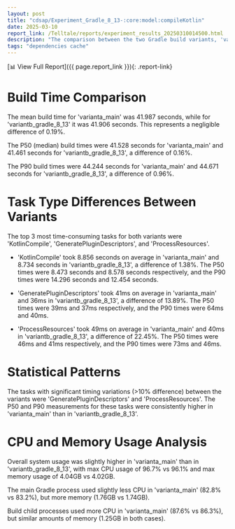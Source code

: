 ```yaml
---
layout: post
title: "cdsap/Experiment_Gradle_8_13-:core:model:compileKotlin"
date: 2025-03-10
report_link: /Telltale/reports/experiment_results_20250310014500.html
description: "The comparison between the two Gradle build variants, 'varianta_main' and 'variantb_gradle_8_13', reveals slight differences in build times, task execution times, and resource usage. The overall build times are almost identical, with 'varianta_main' taking slightly longer on average. The most time-consuming tasks in both variants are 'KotlinCompile', 'GeneratePluginDescriptors', and 'ProcessResources'. CPU and memory usage are also similar, with 'varianta_main' using slightly more resources in some cases."
tags: "dependencies cache"
---
```

[📊 View Full Report]({{ page.report_link }}){: .report-link}


# Build Time Comparison

The mean build time for 'varianta_main' was 41.987 seconds, while for 'variantb_gradle_8_13' it was 41.906 seconds. This represents a negligible difference of 0.19%.

The P50 (median) build times were 41.528 seconds for 'varianta_main' and 41.461 seconds for 'variantb_gradle_8_13', a difference of 0.16%.

The P90 build times were 44.244 seconds for 'varianta_main' and 44.671 seconds for 'variantb_gradle_8_13', a difference of 0.96%.

# Task Type Differences Between Variants

The top 3 most time-consuming tasks for both variants were 'KotlinCompile', 'GeneratePluginDescriptors', and 'ProcessResources'.

- 'KotlinCompile' took 8.856 seconds on average in 'varianta_main' and 8.734 seconds in 'variantb_gradle_8_13', a difference of 1.38%. The P50 times were 8.473 seconds and 8.578 seconds respectively, and the P90 times were 14.296 seconds and 12.454 seconds.

- 'GeneratePluginDescriptors' took 41ms on average in 'varianta_main' and 36ms in 'variantb_gradle_8_13', a difference of 13.89%. The P50 times were 39ms and 37ms respectively, and the P90 times were 64ms and 40ms.

- 'ProcessResources' took 49ms on average in 'varianta_main' and 40ms in 'variantb_gradle_8_13', a difference of 22.45%. The P50 times were 46ms and 41ms respectively, and the P90 times were 73ms and 46ms.

# Statistical Patterns

The tasks with significant timing variations (>10% difference) between the variants were 'GeneratePluginDescriptors' and 'ProcessResources'. The P50 and P90 measurements for these tasks were consistently higher in 'varianta_main' than in 'variantb_gradle_8_13'.

# CPU and Memory Usage Analysis

Overall system usage was slightly higher in 'varianta_main' than in 'variantb_gradle_8_13', with max CPU usage of 96.7% vs 96.1% and max memory usage of 4.04GB vs 4.02GB.

The main Gradle process used slightly less CPU in 'varianta_main' (82.8% vs 83.2%), but more memory (1.76GB vs 1.74GB).

Build child processes used more CPU in 'varianta_main' (87.6% vs 86.3%), but similar amounts of memory (1.25GB in both cases).
